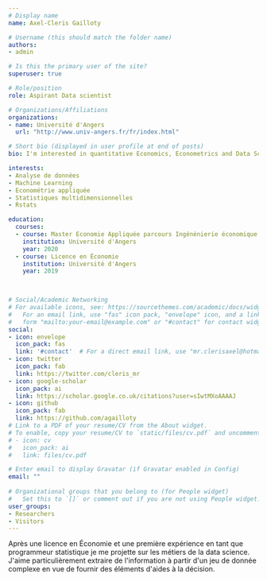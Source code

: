 ```yaml
---
# Display name
name: Axel-Cleris Gailloty

# Username (this should match the folder name)
authors:
- admin

# Is this the primary user of the site?
superuser: true

# Role/position
role: Aspirant Data scientist

# Organizations/Affiliations
organizations:
- name: Université d'Angers
  url: "http://www.univ-angers.fr/fr/index.html"

# Short bio (displayed in user profile at end of posts)
bio: I'm interested in quantitative Economics, Econometrics and Data Science.

interests:
- Analyse de données
- Machine Learning
- Econométrie appliquée
- Statistiques multidimensionnelles
- Rstats

education:
  courses:
  - course: Master Economie Appliquée parcours Ingénénierie économique et évaluation
    institution: Université d'Angers
	year: 2020
  - course: Licence en Économie
    institution: Université d'Angers
	year: 2019
  


# Social/Academic Networking
# For available icons, see: https://sourcethemes.com/academic/docs/widgets/#icons
#   For an email link, use "fas" icon pack, "envelope" icon, and a link in the
#   form "mailto:your-email@example.com" or "#contact" for contact widget.
social:
- icon: envelope
  icon_pack: fas
  link: '#contact'  # For a direct email link, use "mr.clerisaxel@hotmail.fr".
- icon: twitter
  icon_pack: fab
  link: https://twitter.com/cleris_mr
- icon: google-scholar
  icon_pack: ai
  link: https://scholar.google.co.uk/citations?user=sIwtMXoAAAAJ
- icon: github
  icon_pack: fab
  link: https://github.com/agailloty
# Link to a PDF of your resume/CV from the About widget.
# To enable, copy your resume/CV to `static/files/cv.pdf` and uncomment the lines below.  
# - icon: cv
#   icon_pack: ai
#   link: files/cv.pdf

# Enter email to display Gravatar (if Gravatar enabled in Config)
email: ""
  
# Organizational groups that you belong to (for People widget)
#   Set this to `[]` or comment out if you are not using People widget.  
user_groups:
- Researchers
- Visitors
---
```


Après une licence en Économie et une première expérience en tant que programmeur statistique je me projette sur les métiers de la data science. J'aime particulièrement extraire de l'information à partir d'un jeu de donnée complexe en vue de fournir des éléments d'aides à la décision.